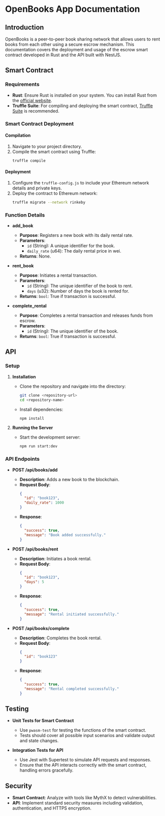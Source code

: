 

# OpenBooks App Documentation

## Introduction

OpenBooks is a peer-to-peer book sharing network that allows users to rent books from each other using a secure escrow mechanism. This documentation covers the deployment and usage of the escrow smart contract developed in Rust and the API built with NestJS.

## Smart Contract

### Requirements

- **Rust**: Ensure Rust is installed on your system. You can install Rust from the [official website](https://www.rust-lang.org/tools/install).
- **Truffle Suite**: For compiling and deploying the smart contract, [Truffle Suite](https://www.trufflesuite.com/) is recommended.

### Smart Contract Deployment

#### Compilation
1. Navigate to your project directory.
2. Compile the smart contract using Truffle:
   ```bash
   truffle compile
   ```

#### Deployment
1. Configure the `truffle-config.js` to include your Ethereum network details and private keys.
2. Deploy the contract to Ethereum network:
   ```bash
   truffle migrate --network rinkeby
   ```

### Function Details

- **add_book**
  - **Purpose**: Registers a new book with its daily rental rate.
  - **Parameters**:
    - `id` (String): A unique identifier for the book.
    - `daily_rate` (u64): The daily rental price in wei.
  - **Returns**: None.

- **rent_book**
  - **Purpose**: Initiates a rental transaction.
  - **Parameters**:
    - `id` (String): The unique identifier of the book to rent.
    - `days` (u32): Number of days the book is rented for.
  - **Returns**: `bool`: True if transaction is successful.

- **complete_rental**
  - **Purpose**: Completes a rental transaction and releases funds from escrow.
  - **Parameters**:
    - `id` (String): The unique identifier of the book.
  - **Returns**: `bool`: True if transaction is successful.

## API

### Setup

1. **Installation**
   - Clone the repository and navigate into the directory:
     ```bash
     git clone <repository-url>
     cd <repository-name>
     ```
   - Install dependencies:
     ```bash
     npm install
     ```

2. **Running the Server**
   - Start the development server:
     ```bash
     npm run start:dev
     ```

### API Endpoints

- **POST /api/books/add**
  - **Description**: Adds a new book to the blockchain.
  - **Request Body**:
    ```json
    {
      "id": "book123",
      "daily_rate": 1000
    }
    ```
  - **Response**:
    ```json
    {
      "success": true,
      "message": "Book added successfully."
    }
    ```

- **POST /api/books/rent**
  - **Description**: Initiates a book rental.
  - **Request Body**:
    ```json
    {
      "id": "book123",
      "days": 5
    }
    ```
  - **Response**:
    ```json
    {
      "success": true,
      "message": "Rental initiated successfully."
    }
    ```

- **POST /api/books/complete**
  - **Description**: Completes the book rental.
  - **Request Body**:
    ```json
    {
      "id": "book123"
    }
    ```
  - **Response**:
    ```json
    {
      "success": true,
      "message": "Rental completed successfully."
    }
    ```

## Testing

- **Unit Tests for Smart Contract**
  - Use `pwasm-test` for testing the functions of the smart contract.
  - Tests should cover all possible input scenarios and validate output and state changes.

- **Integration Tests for API**
  - Use Jest with Supertest to simulate API requests and responses.
  - Ensure that the API interacts correctly with the smart contract, handling errors gracefully.

## Security

- **Smart Contract**: Analyze with tools like MythX to detect vulnerabilities.
- **API**: Implement standard security measures including validation, authentication, and HTTPS encryption.
